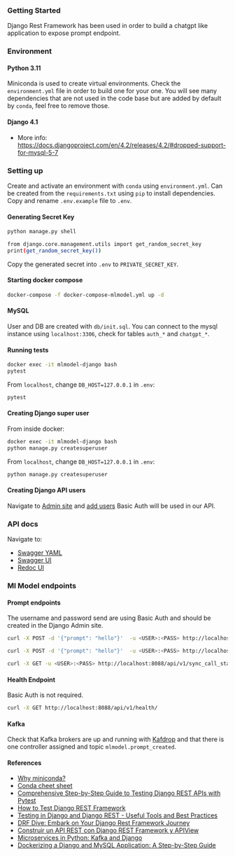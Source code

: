 ### Getting Started

Django Rest Framework has been used in order to build a chatgpt like application to expose prompt endpoint. 

### Environment

#### Python 3.11

Miniconda is used to create virtual environments. Check the `environment.yml` file in order to build one for your one.
You will see many dependencies that are not used in the code base but are added by default by `conda`, feel free to remove those.

#### Django 4.1

- More info: https://docs.djangoproject.com/en/4.2/releases/4.2/#dropped-support-for-mysql-5-7

### Setting up

Create and activate an environment with `conda` using `environment.yml`. Can be created from the `requirements.txt` using `pip` to install dependencies.
Copy and rename `.env.example` file to `.env`.

#### Generating Secret Key

```bash
python manage.py shell

from django.core.management.utils import get_random_secret_key
print(get_random_secret_key())
```

Copy the generated secret into `.env` to `PRIVATE_SECRET_KEY`.

#### Starting docker compose

```bash
docker-compose -f docker-compose-mlmodel.yml up -d
```

#### MySQL

User and DB are created with `db/init.sql`. You can connect to the mysql instance using `localhost:3306`, check
for tables `auth_*` and `chatgpt_*`.

#### Running tests

```bash
docker exec -it mlmodel-django bash
pytest
```

From `localhost`, change `DB_HOST=127.0.0.1` in `.env`:

```bash
pytest
```

#### Creating Django super user

From inside docker:

```bash
docker exec -it mlmodel-django bash
python manage.py createsuperuser
```

From `localhost`, change `DB_HOST=127.0.0.1` in `.env`:

```bash
python manage.py createsuperuser
```

#### Creating Django API users

Navigate to [Admin site](http://localhost:8088/admin/) and [add users](https://docs.djangoproject.com/en/dev/topics/auth/default/#id6)
Basic Auth will be used in our API.

### API docs

Navigate to:
- [Swagger YAML](http://localhost:8088/api/v1/schema/)
- [Swagger UI](http://localhost:8088/api/v1/schema/swagger-ui/)
- [Redoc UI](http://localhost:8088/api/v1/schema/redoc/)


### Ml Model endpoints

#### Prompt endpoints

The username and password send are using Basic Auth and should be created in the Django Admin site.

```bash
curl -X POST -d '{"prompt": "hello"}'  -u <USER>:<PASS> http://localhost:8088/api/v1/call_model/
```

```bash
curl -X POST -d '{"prompt": "hello"}'  -u <USER>:<PASS> http://localhost:8088/api/v1/sync_call_model/
```

```bash
curl -X GET -u <USER>:<PASS> http://localhost:8088/api/v1/sync_call_status/<job_id>
```

#### Health Endpoint

Basic Auth is not required.

```bash
curl -X GET http://localhost:8088/api/v1/health/
```

#### Kafka

Check that Kafka brokers are up and running with [Kafdrop](http://localhost:9099/) and that there is one
controller assigned and topic `mlmodel.prompt_created`.

#### References

- [Why miniconda?](https://docs.anaconda.com/free/distro-or-miniconda/)
- [Conda cheet sheet](https://docs.conda.io/projects/conda/en/latest/_downloads/843d9e0198f2a193a3484886fa28163c/conda-cheatsheet.pdf)
- [Comprehensive Step-by-Step Guide to Testing Django REST APIs with Pytest](https://pytest-with-eric.com/pytest-advanced/pytest-django-restapi-testing/)
- [How to Test Django REST Framework](https://apidog.com/articles/how-to-test-django-rest-framework/)
- [Testing in Django and Django REST - Useful Tools and Best Practices](https://www.rootstrap.com/blog/testing-in-django-django-rest-basics-useful-tools-good-practices)
- [DRF Dive: Embark on Your Django Rest Framework Journey](https://medium.com/@ishteaque.workplace/drf-dive-embark-on-your-django-rest-framework-journey-e7cf8ad7499d)
- [Construir un API REST con Django REST Framework y APIView](https://davidcasr.medium.com/construir-un-api-rest-con-django-rest-framework-y-apiview-5ea4b2823307)
- [Microservices in Python: Kafka and Django](https://medium.com/@mansha99/microservices-using-django-and-kafka-3776e8592ef3)
- [Dockerizing a Django and MySQL Application: A Step-by-Step Guide](https://medium.com/@akshatgadodia/dockerizing-a-django-and-mysql-application-a-step-by-step-guide-d4ba181d3de5)